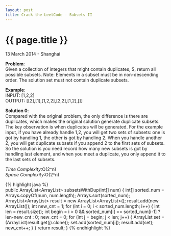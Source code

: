 ```yaml
---
layout: post
title: Crack the LeetCode - Subsets II
---
```


{{ page.title }}
================

<p class="meta">13 March 2014 - Shanghai </p>

**Problem**:   
Given a collection of integers that might contain duplicates, S, return all possible subsets. Note: Elements in a subset must be in non-descending order. The solution set must not contain duplicate subsets.

**Example**:   
INPUT: [1,2,2]  
OUTPUT: [[2],[1],[1,2,2],[2,2],[1,2],[]]

**Solution 0**:  
Compared with the original problem, the only difference is there are duplicates, which makes the original solution generate duplicate subsets. The key observation is when duplicates will be generated. For the example input, if you have already handle 1,2, you will get two sets of subsets: one is got by handling 1, the other is got by handling 2. When you handle another 2, you will get duplicate subsets if you append 2 to the first sets of subsets. So the solution is you need record how many new subsets is got by handling last element, and when you meet a duplicate, you only append it to the last sets of subsets.

*Time Complexity*:O(2^n)  
*Space Complexity*:O(2^n)  

{% highlight java %}  
public ArrayList<ArrayList<Integer>> subsetsWithDup(int[] num) {
    int[] sorted_num = Arrays.copyOf(num, num.length);
    Arrays.sort(sorted_num);
    ArrayList<ArrayList<Integer>> result = new ArrayList<ArrayList<Integer>>();
    result.add(new ArrayList<Integer>());
    int new_cnt = 1;
    for (int i = 0; i < sorted_num.length; i++) {
        int len = result.size();
        int begin = i > 0 && sorted_num[i] == sorted_num[i-1] ? len-new_cnt : 0;
        new_cnt = 0;
        for (int j = begin; j < len; j++) {
            ArrayList<Integer> set = (ArrayList<Integer>)result.get(j).clone();
            set.add(sorted_num[i]);
            result.add(set);
            new_cnt++;
        }
    }
    return result;
}
{% endhighlight %}
